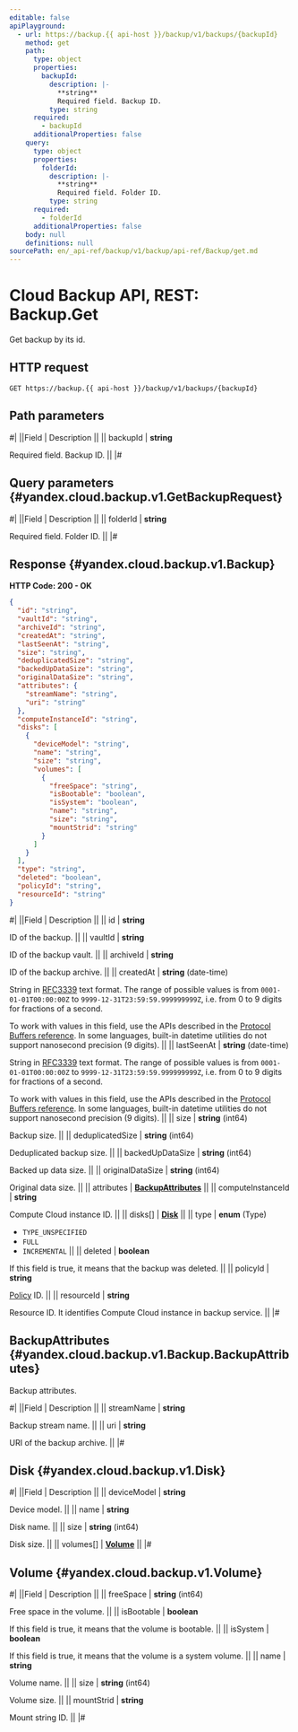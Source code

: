 ```yaml
---
editable: false
apiPlayground:
  - url: https://backup.{{ api-host }}/backup/v1/backups/{backupId}
    method: get
    path:
      type: object
      properties:
        backupId:
          description: |-
            **string**
            Required field. Backup ID.
          type: string
      required:
        - backupId
      additionalProperties: false
    query:
      type: object
      properties:
        folderId:
          description: |-
            **string**
            Required field. Folder ID.
          type: string
      required:
        - folderId
      additionalProperties: false
    body: null
    definitions: null
sourcePath: en/_api-ref/backup/v1/backup/api-ref/Backup/get.md
---
```


# Cloud Backup API, REST: Backup.Get

Get backup by its id.

## HTTP request

```
GET https://backup.{{ api-host }}/backup/v1/backups/{backupId}
```

## Path parameters

#|
||Field | Description ||
|| backupId | **string**

Required field. Backup ID. ||
|#

## Query parameters {#yandex.cloud.backup.v1.GetBackupRequest}

#|
||Field | Description ||
|| folderId | **string**

Required field. Folder ID. ||
|#

## Response {#yandex.cloud.backup.v1.Backup}

**HTTP Code: 200 - OK**

```json
{
  "id": "string",
  "vaultId": "string",
  "archiveId": "string",
  "createdAt": "string",
  "lastSeenAt": "string",
  "size": "string",
  "deduplicatedSize": "string",
  "backedUpDataSize": "string",
  "originalDataSize": "string",
  "attributes": {
    "streamName": "string",
    "uri": "string"
  },
  "computeInstanceId": "string",
  "disks": [
    {
      "deviceModel": "string",
      "name": "string",
      "size": "string",
      "volumes": [
        {
          "freeSpace": "string",
          "isBootable": "boolean",
          "isSystem": "boolean",
          "name": "string",
          "size": "string",
          "mountStrid": "string"
        }
      ]
    }
  ],
  "type": "string",
  "deleted": "boolean",
  "policyId": "string",
  "resourceId": "string"
}
```

#|
||Field | Description ||
|| id | **string**

ID of the backup. ||
|| vaultId | **string**

ID of the backup vault. ||
|| archiveId | **string**

ID of the backup archive. ||
|| createdAt | **string** (date-time)

String in [RFC3339](https://www.ietf.org/rfc/rfc3339.txt) text format. The range of possible values is from
`0001-01-01T00:00:00Z` to `9999-12-31T23:59:59.999999999Z`, i.e. from 0 to 9 digits for fractions of a second.

To work with values in this field, use the APIs described in the
[Protocol Buffers reference](https://developers.google.com/protocol-buffers/docs/reference/overview).
In some languages, built-in datetime utilities do not support nanosecond precision (9 digits). ||
|| lastSeenAt | **string** (date-time)

String in [RFC3339](https://www.ietf.org/rfc/rfc3339.txt) text format. The range of possible values is from
`0001-01-01T00:00:00Z` to `9999-12-31T23:59:59.999999999Z`, i.e. from 0 to 9 digits for fractions of a second.

To work with values in this field, use the APIs described in the
[Protocol Buffers reference](https://developers.google.com/protocol-buffers/docs/reference/overview).
In some languages, built-in datetime utilities do not support nanosecond precision (9 digits). ||
|| size | **string** (int64)

Backup size. ||
|| deduplicatedSize | **string** (int64)

Deduplicated backup size. ||
|| backedUpDataSize | **string** (int64)

Backed up data size. ||
|| originalDataSize | **string** (int64)

Original data size. ||
|| attributes | **[BackupAttributes](#yandex.cloud.backup.v1.Backup.BackupAttributes)** ||
|| computeInstanceId | **string**

Compute Cloud instance ID. ||
|| disks[] | **[Disk](#yandex.cloud.backup.v1.Disk)** ||
|| type | **enum** (Type)

- `TYPE_UNSPECIFIED`
- `FULL`
- `INCREMENTAL` ||
|| deleted | **boolean**

If this field is true, it means that the backup was deleted. ||
|| policyId | **string**

[Policy](/docs/backup/concepts/policy) ID. ||
|| resourceId | **string**

Resource ID. It identifies Compute Cloud instance in backup service. ||
|#

## BackupAttributes {#yandex.cloud.backup.v1.Backup.BackupAttributes}

Backup attributes.

#|
||Field | Description ||
|| streamName | **string**

Backup stream name. ||
|| uri | **string**

URI of the backup archive. ||
|#

## Disk {#yandex.cloud.backup.v1.Disk}

#|
||Field | Description ||
|| deviceModel | **string**

Device model. ||
|| name | **string**

Disk name. ||
|| size | **string** (int64)

Disk size. ||
|| volumes[] | **[Volume](#yandex.cloud.backup.v1.Volume)** ||
|#

## Volume {#yandex.cloud.backup.v1.Volume}

#|
||Field | Description ||
|| freeSpace | **string** (int64)

Free space in the volume. ||
|| isBootable | **boolean**

If this field is true, it means that the volume is bootable. ||
|| isSystem | **boolean**

If this field is true, it means that the volume is a system volume. ||
|| name | **string**

Volume name. ||
|| size | **string** (int64)

Volume size. ||
|| mountStrid | **string**

Mount string ID. ||
|#
